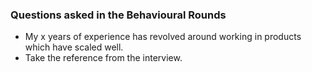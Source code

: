 ### Questions asked in the Behavioural Rounds


- My x years of experience has revolved around working in products which have scaled well.
- Take the reference from the interview.